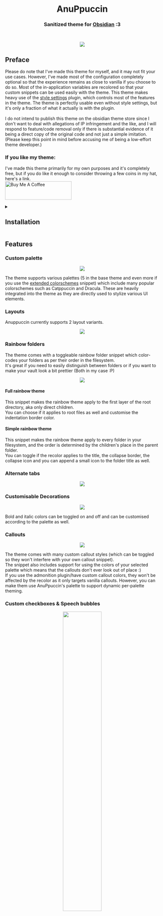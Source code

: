 <h1 align="center">AnuPpuccin</h1>
<h3 align="center">Sanitized theme for <a href="https://obsidian.md">Obsidian</a> :3</h3><br>

<p align="center"> <img src="assets/gh-preview.webp"> </p>

## Preface
Please do note that I've made this theme for myself, and it may not fit your use cases. However, I've made most of the configuration completely optional so that the experience remains as close to vanilla if you choose to do so. Most of the in-application variables are recolored so that your custom snippets can be used easily with the theme.
This theme makes heavy use of the <a href="https://github.com/mgmeyers/obsidian-style-settings">style settings</a> plugin, which controls most of the features in the theme. The theme is perfectly usable even without style settings, but it's only a fraction of what it actually is with the plugin.
<br><br>
I do not intend to publish this theme on the obsidian theme store since I don't want to deal with allegations of IP infringement and the like, and I will respond to feature/code removal only if there is substantial evidence of it being a direct copy of the original code and not just a simple imitation. (Please keep this point in mind before accusing me of being a low-effort theme developer.)

### If you like my theme:
I've made this theme primarily for my own purposes and it's completely free, but if you do like it enough to consider throwing a few coins in my hat, here's a link.<br>
<a href="https://www.buymeacoffee.com/anubisnekhet" target="_blank"><img src="https://cdn.buymeacoffee.com/buttons/v2/default-yellow.png" alt="Buy Me A Coffee" style="height: 60px !important;width: 217px !important;" ></a>

<details>
<summary><h2>Installation</h2></summary>
<h3>Normal Installation</h3>
Go to your theme folder (<code>.obsidian/themes</code>) and run:<br><br>
<pre><code>git clone https://github.com/AnubisNekhet/AnuPpuccin.git</code></pre>
<h3>Updating</h3>
Go to your AnuPuccin folder (<code>.obsidian/themes/Anuppuccin</code>) and run:<br><br>
<pre><code>git pull</code></pre>
<h3>Building</h3>
Clone the github repo and run <code>sass src/base.scss theme.css</code> in the root folder.
</details>

## Features

### Custom palette
<p align="center"> <img src="assets/gh-colorscheme-preview.webp"> </p>
The theme supports various palettes (5 in the base theme and even more if you use the <a href="https://github.com/AnubisNekhet/AnuPpuccin/blob/main/snippets/extended-colorschemes.css">extended colorschemes</a> snippet) which include many popular colorschemes such as Catppuccin and Dracula. These are heavily integrated into the theme as they are directly used to stylize various UI elements.

### Layouts
Anuppuccin currently supports 2 layout variants.
<p align="center"> <img src="assets/gh-layout-preview.webp"> </p>

### Rainbow folders
The theme comes with a toggleable rainbow folder snippet which color-codes your folders as per their order in the filesystem.<br>
It's great if you need to easily distinguish between folders or if you want to make your vault look a bit prettier (Both in my case :P)<br>
<p align="center"> <img src="assets/gh-rainbow-preview.webp"> </p>

#### Full rainbow theme
This snippet makes the rainbow theme apply to the first layer of the root directory, aka only direct children.<br>
You can choose if it applies to root files as well and customise the indentation border color.<br>

#### Simple rainbow theme
This snippet makes the rainbow theme apply to every folder in your filesystem, and the order is determined by the children's place in the parent folder.<br>
You can toggle if the recolor applies to the title, the collapse border, the collapse icon and you can append a small icon to the folder title as well.<br>

### Alternate tabs

<p align="center"> <img src="assets/gh-preview-tabs.webp"> </p>

### Customisable Decorations
<p align="center"> <img src="assets/gh-decorations-preview.webp"> </p>
Bold and italic colors can be toggled on and off and can be customised according to the palette as well.

### Callouts
<p align="center"> <img src="assets/gh-callout-preview.webp"> </p>
The theme comes with many custom callout styles (which can be toggled so they won't interfere with your own callout snippet).<br>
The snippet also includes support for using the colors of your selected palette which means that the callouts don't ever look out of place :)<br>
If you use the admonition plugin/have custom callout colors, they won't be affected by the recolor as it only targets vanilla callouts. However, you can make them use AnuPpuccin's palette to support dynamic per-palette theming.<br>

### Custom checkboxes & Speech bubbles
<p align="center"> <img src="assets/gh-checkbox-preview.webp" width="50%"> </p>
Anuppuccin's custom checkboxes try to mimic the original checkbox design as much as possible, while still being optional incase you want to use your own checkbox snippet.
Speech bubbles have been provided which are useful for language learners and RPG vault users alike.<br>Custom checkboxes have been designed to match those provided by the <a href="https://github.com/ceciliamay/obsidianmd-theme-primary">Primary</a> theme for ease of migration and consistency.

| Syntax | Description |
|--------|-------------|
| `- [ ]`  | Unchecked   |
| `- [x]`  | Checked     |
| `- [>]`  | Rescheduled |
| `- [<]`  | Scheduled   |
| `- [!]`  | Important   |
| `- [-]`  | Cancelled   |
| `- [/]`  | In Progress |
| `- [?]`  | Question    |
| `- [*]`  | Star        |
| `- [n]`  | Note        |
| `- [l]`  | Location    |
| `- [i]`  | Information |
| `- [I]`  | Idea        |
| `- [S]`  | Amount      |
| `- [p]`  | Pro         |
| `- [c]`  | Con         |
| `- [b]`  | Bookmark    |
| `- ["]`  | Quote       |
| `- [0]`  | Speech bubble 0 |
| `- [1]`  | Speech bubble 1 |
| `- [2]`  | Speech bubble 2 |
| `- [3]`  | Speech bubble 3 |
| `- [4]`  | Speech bubble 4 |
| `- [5]`  | Speech bubble 5 |
| `- [6]`  | Speech bubble 6 |
| `- [7]`  | Speech bubble 7 |
| `- [8]`  | Speech bubble 8 |
| `- [9]`  | Speech bubble 9 |

### Colorful Frames
<p align="center"> <img src="assets/gh-colorful-frames-preview.webp"> </p>
Adapted from Kepano's <a href="https://github.com/kepano/obsidian-minimal">Minimal</a> theme, colorful frames add some pop to your vault by displaying your accent color on the top-most bar.

### Simplified markdown embeds
Markdown embeds have an alternate styling with an animated variant which can be toggled globally using style settings or individually using alt names for embeds, for example: `![[embed|alt-name]]`

| Embed style | Alt name |
| ----------- | -------- |
| Static | anp-embed |
| Animated | anp-embed-animated |

<p align="center"> <img src="assets/markdown-embed.png" style="width: 60%;"> </p>

## Colorschemes used
**Note**: Colorschemes that aren't in the base theme can be used through the [extended colorschemes](https://github.com/AnubisNekhet/AnuPpuccin/blob/main/snippets/extended-colorschemes.css) snippet. <br> **Important**: Some colorschemes have been been modified to fit the Catppuccin color value style, which means there will be some changes made to make the theme feel more natural.

| Theme | Light Mode | Dark Mode | Extra Notes |
| ----- | ---------- | --------- | ----------- |
| [Atom](https://github.com/kognise/obsidian-atom) | Yes | Yes | Accent value is hardcoded into the theme. |
| [Catppuccin](https://github.com/catppuccin/catppuccin) | Yes| Yes | There are 4 variants of the dark theme, namely: Frappe, Macchiato, Mocha and Mocha Old.<br>The light theme is called Latte. |
| Coffee | No | Yes | Custom colorscheme |
| [Everforest](https://github.com/sainnhe/everforest) | Yes | Yes | - |
| [Dracula](https://github.com/dracula/dracula-theme) | No | Yes | - |
| [Gruvbox](https://github.com/morhetz/gruvbox) | Yes | Yes | - |
| [Nord](https://github.com/arcticicestudio/nord) | Yes | Yes | A custom darker variant of the dark theme is included as well. <br> Accent value is hardcoded into the theme.|
| [Rosé Pine](https://github.com/rose-pine/rose-pine-theme) | Yes | Yes | The second variant of the dark theme, namely Rosé Pine dawn hasn't been implemented yet. |
| [Rosebox](https://github.com/KraXen72/rosebox) | No | Yes | Accent value is hardcoded into the theme. |
| [Royal Velvet](https://github.com/caro401/royal-velvet) | No | Yes | - |
| [Solarized](https://github.com/altercation/solarized) | Yes | Yes | - |

<details>
<summary><h3>Previews</h3></summary>
<details>
<summary><h4>Atom</h4></summary>
<img src="assets/colorschemes/atom-light.webp"/>
<img src="assets/colorschemes/atom-dark.webp"/>
</details>
<details>
<summary><h4>Catppuccin</h4></summary>
<h4 align="center">Latte</h4>
<img src="assets/colorschemes/catppuccin-latte.webp"/>
<h4 align="center">Frappe</h4>
<img src="assets/colorschemes/catppuccin-frappe.webp"/>
<h4 align="center">Macchiato</h4>
<img src="assets/colorschemes/catppuccin-macchiato.webp"/>
<h4 align="center">Mocha</h4>
<img src="assets/colorschemes/catppuccin-mocha.webp"/>
<h4 align="center">Mocha Old</h4>
<img src="assets/colorschemes/catppuccin-mocha-old.webp"/>
</details>
<details>
<summary><h4>Generic</h4></summary>
<h4 align="center">Dark</h4>
<img src="assets/colorschemes/generic-dark.webp"/>
<h4 align="center">AMOLED Dark</h4>
<img src="assets/colorschemes/amoled-dark.webp"/>
</details>
<details>
<summary><h4>Coffee</h4></summary>
<img src="assets/colorschemes/coffee-dark.webp"/>
</details>
<details>
<summary><h4>Everforest</h4></summary>
<img src="assets/colorschemes/everforest-light.webp"/>
<img src="assets/colorschemes/everforest-dark.webp"/>
</details>
<details>
<summary><h4>Dracula</h4></summary>
<img src="assets/colorschemes/dracula-dark.webp"/>
</details>
<details>
<summary><h4>Gruvbox</h4></summary>
<img src="assets/colorschemes/gruvbox-light.webp"/>
<img src="assets/colorschemes/gruvbox-dark.webp"/>
</details>
<details>
<summary><h4>Nord</h4></summary>
<h4 align="center">Nord Light</h4>
<img src="assets/colorschemes/nord-light-original.webp"/>
<h4 align="center">Nord Dark</h4>
<img src="assets/colorschemes/nord-dark.webp"/>
<h4 align="center">Nord Darker (Custom Palette)</h4>
<img src="assets/colorschemes/nord-darker.webp"/>
</details>
<details>
<summary><h4>Primary</h4></summary>
<img src="assets/colorschemes/primary-light.webp"/>
<img src="assets/colorschemes/primary-dark.webp"/>
</details>
<details>
<summary><h4>Rosebox</h4></summary>
<img src="assets/colorschemes/rosebox-dark.webp"/>
</details>
<details>
<summary><h4>Rosé Pine</h4></summary>
<h4 align="center">Rosé Pine Dawn</h4>
<img src="assets/colorschemes/rosepine-light.webp"/>
<h4 align="center">Rosé Pine</h4>
<img src="assets/colorschemes/rosepine-dark.webp"/>
</details>
<details>
<summary><h4>Royal Velvet</h4></summary>
<img src="assets/colorschemes/royal-velvet.webp"/>
</details>
<details>
<summary><h4>Solarized</h4></summary>
<img src="assets/colorschemes/solarized-light.webp"/>
<img src="assets/colorschemes/solarized-dark.webp"/>
</details>
</details>

Note: Themes are toggled via style settings, the default themes are **Latte** for light mode and **Mocha** for dark mode.

### Integrations
- Excalidraw
- Kanban
- Style Settings

### Recommended Fonts
- **Interface**: [Overpass](https://fonts.google.com/specimen/Overpass)
- **Text**: [Rubik](https://fonts.google.com/specimen/Rubik)
- **Headings**: [Noto Serif](https://fonts.google.com/noto/specimen/Noto+Serif)

### Special thanks to:
- [Chuck Harmston](https://github.com/chuckharmston) for his amazing alternate tabs snippet.
- [EdualcLaiv](https://github.com/EdualcLaiv)
- [Paul Ryley](https://github.com/pryley) for his gorgeous numbered codeblock snippet and style inputs on kanban cards and safari-style tabs.

## Credits and Acknowledgements
- [@kepano's](https://github.com/kepano) [Minimal](https://github.com/kepano/obsidian-minimal) for the inspiration for [colorful frames](https://github.com/AnubisNekhet/AnuPpuccin/blob/main/src/modules/Features/colorful-frame.scss) and partial inspiration for style settings menus design, as well as style settings for the Minimal Cards snippet
- [@ceciliamay's](https://github.com/ceciliamay) [Primary](https://github.com/ceciliamay/obsidianmd-theme-primary) for inspiration for [custom checkboxes](https://github.com/AnubisNekhet/AnuPpuccin/blob/main/src/modules/Features/custom-checkboxes.scss) and [floating vault title](https://github.com/AnubisNekhet/AnuPpuccin/blob/main/src/modules/Features/floating-title.scss)
